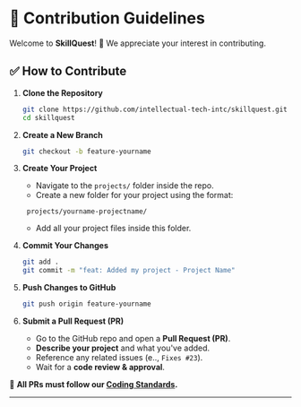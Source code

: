 # 📝 Contribution Guidelines  

Welcome to **SkillQuest**! 🚀 We appreciate your interest in contributing.  

## ✅ How to Contribute  

1. **Clone the Repository**  
    ```sh
    git clone https://github.com/intellectual-tech-intc/skillquest.git
    cd skillquest
    ```

2. **Create a New Branch**  
    ```sh
    git checkout -b feature-yourname
    ```

3. **Create Your Project**  
   - Navigate to the `projects/` folder inside the repo.  
   - Create a new folder for your project using the format:  
    ```
     projects/yourname-projectname/
     ```
   - Add all your project files inside this folder.  

4. **Commit Your Changes**  
    ```sh
    git add .
    git commit -m "feat: Added my project - Project Name"
    ```

5. **Push Changes to GitHub**  
    ```sh
    git push origin feature-yourname
    ```

6. **Submit a Pull Request (PR)**  
   - Go to the GitHub repo and open a **Pull Request (PR)**.  
   - **Describe your project** and what you've added.  
   - Reference any related issues (e.., `Fixes #23`).  
   - Wait for a **code review & approval**.  

📌 **All PRs must follow our [Coding Standards](./CODING-STANDARDS.md).**  

---
